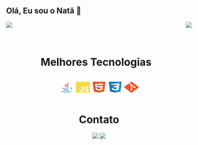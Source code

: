 ## Olá, Eu sou o Natã 👋
<div> 
  <img  height="140em" src="https://github-readme-stats.vercel.app/api?username=Nata-Frois&show_icons=true&theme=highcontrast&include_all_commits=true&count_private=true"/>
  <img align="right" height="140em" src="https://github-readme-stats.vercel.app/api/top-langs/?username=Nata-Frois&layout=compact&langs_count=16&theme=highcontrast"/>
</div>
<br>

<div  align="center"> 
  <div style="display: inline_block"><br>
    <h1 align="center">Melhores Tecnologias</h1>
    <div align="center" valign="top"><br>
  <img align="center" alt="java" height="30" width="40" src="https://raw.githubusercontent.com/devicons/devicon/master/icons/java/java-original.svg">
      <img align="center" alt="Js" height="30" width="40" src="https://raw.githubusercontent.com/devicons/devicon/master/icons/javascript/javascript-plain.svg">
  <img align="center" alt="HTML" height="30" width="40" src="https://raw.githubusercontent.com/devicons/devicon/master/icons/html5/html5-original.svg">
  <img align="center" alt="CSS" height="30" width="40" src="https://raw.githubusercontent.com/devicons/devicon/master/icons/css3/css3-original.svg">
  <img align="center" alt="git" height="30" width="40" src="https://raw.githubusercontent.com/devicons/devicon/master/icons/git/git-original.svg">
  
</div>    
<br>   
 <h1 align="center">Contato</h1>    <div align="center">      <a href="https://www.linkedin.com/in/nata-frois/"target="_blank"><img src="https://img.shields.io/badge/-LinkedIn-%230077B5?style=for-the-badge&logo=linkedin&logoColor=white" target="_blank"></a>      <a href="contact.dev.nata@gmail.com"><img src="https://img.shields.io/badge/-Gmail-%23333?style=for-the-badge&logo=gmail&logoColor=white" target="_blank"></a></div>
